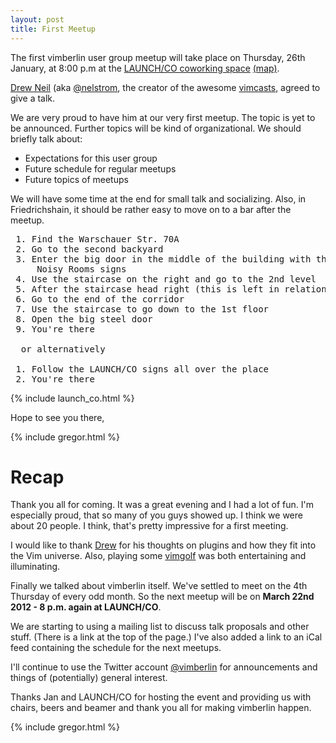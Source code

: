 ```yaml
---
layout: post
title: First Meetup
---
```


The first vimberlin user group meetup will take place on Thursday, 26th January, at 8:00 p.m at the
[LAUNCH/CO coworking space](https://launchco.com/etc/#coworking "LAUNCH/CO coworking space")
[(map)](https://plus.google.com/115820795011326627918/about?gl=US&hl=en "Map").

[Drew Neil](http://drewneil.com/ "Drew Neil") (aka [@nelstrom](https://twitter.com/nelstrom "@nelstrom"), the creator of the
awesome [vimcasts](http://vimcasts.org/ "vimcasts"), agreed to give a talk.

We are very proud to have him at our very first meetup. The topic is yet to be announced.
Further topics will be kind of organizational. We should briefly talk about:

- Expectations for this user group
- Future schedule for regular meetups
- Future topics of meetups

We will have some time at the end for small talk and socializing. Also, in Friedrichshain, it should be rather easy to move on to
a bar after the meetup.

<pre>
 1. Find the Warschauer Str. 70A
 2. Go to the second backyard
 3. Enter the big door in the middle of the building with the LAUNCH/CO and
     Noisy Rooms signs
 4. Use the staircase on the right and go to the 2nd level
 5. After the staircase head right (this is left in relation to the entrance)
 6. Go to the end of the corridor
 7. Use the staircase to go down to the 1st floor
 8. Open the big steel door
 9. You're there

  or alternatively

 1. Follow the LAUNCH/CO signs all over the place
 2. You're there
</pre>

{% include launch_co.html %}

Hope to see you there,

{% include gregor.html %}


# Recap

Thank you all for coming. It was a great evening and I had a lot of fun. I'm especially proud, that so many of you guys showed up.
I think we were about 20 people. I think, that's pretty impressive for a first meeting.

I would like to thank [Drew](http://drewneil.com/ "Drew") for his thoughts on plugins and how they fit into the Vim universe.
Also, playing some [vimgolf](http://vimgolf.com/ "vimgolf") was both entertaining and illuminating.

Finally we talked about vimberlin itself. We've settled to meet on the 4th Thursday of every odd month. So the next meetup will be
on **March 22nd 2012 - 8 p.m. again at LAUNCH/CO**.

We are starting to using a mailing list to discuss talk proposals and other stuff. (There is a link at the top of the page.) I've
also added a link to an iCal feed containing the schedule for the next meetups.

I'll continue to use the Twitter account [@vimberlin](http://twitter.com/vimberlin "@vimberlin") for announcements and things of
(potentially) general interest.

Thanks Jan and LAUNCH/CO for hosting the event and providing us with chairs, beers and beamer and thank you all for making
vimberlin happen.

{% include gregor.html %}

